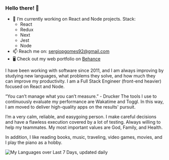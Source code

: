 ### Hello there! 👋

- 🔭 I’m currently working on React and Node projects. Stack:
  - React
  - Redux
  - Next
  - Jest
  - Node
- 📫 Reach me on: sergiopgomes92@gmail.com
- 🖥 Check out my web portfolio on [Behance](https://www.behance.net/sergio-gomes)

I have been working with software since 2011, and I am always improving by studying new languages, what problems they solve, and how much they can improve my productivity.
I am a Full Stack Engineer (front-end heavier) focused on React and Node.

“You can’t manage what you can’t measure.” - Drucker
The tools I use to continuously evaluate my performance are Wakatime and Toggl. In this way, I am moved to deliver high-quality apps on the results' pursuit.

I’m a very calm, reliable, and easygoing person. I make careful decisions and have a flawless execution covered by a lot of testing. Always willing to help my teammates.
My most important values are God, Family, and Health.

In addition, I like reading books, music, traveling, video games, movies, and I play the piano as a hobby.

![My Languages over Last 7 Days, updated daily](https://wakatime.com/share/embeddable/sergiogomes/5b51cb65-24da-4715-9496-9769944b07a0.svg)

<!--
**sergiogomes/sergiogomes** is a ✨ _special_ ✨ repository because its `README.md` (this file) appears on your GitHub profile.

Here are some ideas to get you started:

- 🔭 I’m currently working on ...
- 🌱 I’m currently learning ...
- 👯 I’m looking to collaborate on ...
- 🤔 I’m looking for help with ...
- 💬 Ask me about ...
- 📫 How to reach me: ...
- 😄 Pronouns: ...
- ⚡ Fun fact: ...
-->
